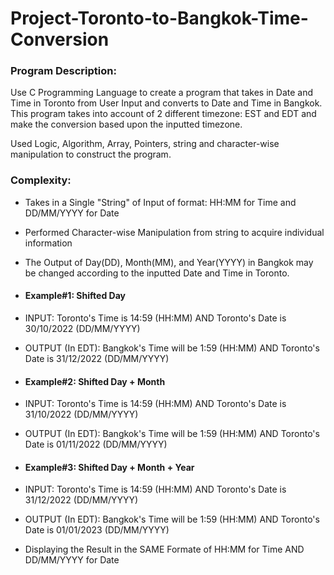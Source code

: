 # Project-Toronto-to-Bangkok-Time-Conversion
### Program Description:
Use C Programming Language to create a program that takes in Date and Time in Toronto from User Input and converts to Date and Time in Bangkok. This program takes into account of 2 different timezone: EST and EDT and make the conversion based upon the inputted timezone.

Used Logic, Algorithm, Array, Pointers, string and character-wise manipulation to construct the program.

### Complexity:
- Takes in a Single "String" of Input of format: HH:MM for Time and DD/MM/YYYY for Date
- Performed Character-wise Manipulation from string to acquire individual information
- The Output of Day(DD), Month(MM), and Year(YYYY) in Bangkok may be changed according to the inputted Date and Time in Toronto.
-  #### Example#1: Shifted Day
-  INPUT: Toronto's Time is 14:59 (HH:MM) AND Toronto's Date is 30/10/2022 (DD/MM/YYYY)
-  OUTPUT (In EDT): Bangkok's Time will be 1:59 (HH:MM) AND Toronto's Date is 31/12/2022 (DD/MM/YYYY)

-  #### Example#2: Shifted Day + Month
-  INPUT: Toronto's Time is 14:59 (HH:MM) AND Toronto's Date is 31/10/2022 (DD/MM/YYYY)
-  OUTPUT (In EDT): Bangkok's Time will be 1:59 (HH:MM) AND Toronto's Date is 01/11/2022 (DD/MM/YYYY)


-  #### Example#3: Shifted Day + Month + Year
-  INPUT: Toronto's Time is 14:59 (HH:MM) AND Toronto's Date is 31/12/2022 (DD/MM/YYYY)
-  OUTPUT (In EDT): Bangkok's Time will be 1:59 (HH:MM) AND Toronto's Date is 01/01/2023 (DD/MM/YYYY)

-  Displaying the Result in the SAME Formate of HH:MM for Time AND DD/MM/YYYY for Date
